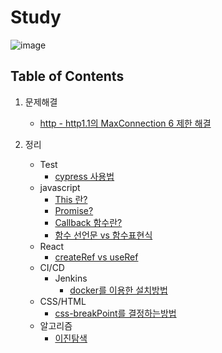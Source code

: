 # Study

![image](https://user-images.githubusercontent.com/43377349/220915515-5abc9718-a90e-4d67-a407-f10c79446809.png)

## Table of Contents

1. 문제해결

   - [http - http1.1의 MaxConnection 6 제한 해결](문제해결/http1.1의%20MaxConnection%206%20제한%20해결.md)

2. 정리
   - Test
     - [cypress 사용법](정리/test/cypress/E2E-Test-1.md)
   - javascript
     - [This 란?](정리/js/js-this란?.md)
     - [Promise?](정리/js/Promise.md)
     - [Callback 함수란?](정리/js/callback%20함수란?.md)
     - [함수 선언문 vs 함수표현식](정리/js/함수%20선언문%20vs%20함수표현식.md)
   - React
     - [createRef vs useRef](정리/react/createRef%20vs%20useRef.md)
   - CI/CD
     - Jenkins
       - [docker를 이용한 설치방법](정리/CICD/jenkins-1.md)
   - CSS/HTML
     - [css-breakPoint를 결정하는방법](정리/html-css/css-breakPoint를%20결정하는방법.md)
   - 알고리즘
     - [이진탐색](정리/algorithm/이진탐색.md)
